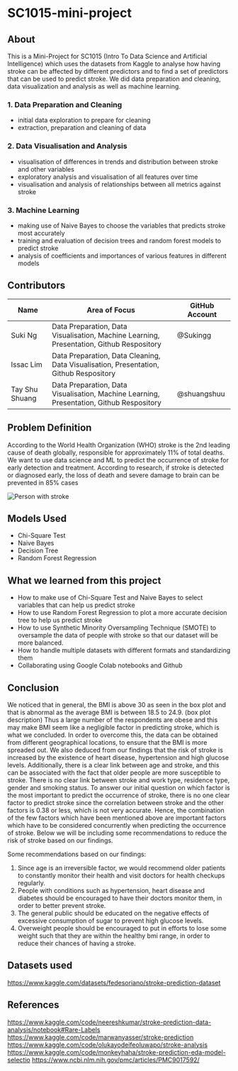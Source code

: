 # SC1015-mini-project

## About

This is a Mini-Project for SC1015 (Intro To Data Science and Artificial Intelligence) which uses the datasets from Kaggle to analyse how having stroke can be affected by different predictors and to find a set of predictors that can be used to predict stroke. We did data preparation and cleaning, data visualization and analysis as well as machine learning.

### 1. Data Preparation and Cleaning
- initial data exploration to prepare for cleaning
- extraction, preparation and cleaning of data

### 2. Data Visualisation and Analysis
- visualisation of differences in trends and distribution between stroke and other variables
- exploratory analysis and visualisation of all features over time
- visualisation and analysis of relationships between all metrics against stroke

### 3. Machine Learning
- making use of Naive Bayes to choose the variables that predicts stroke most accurately
- training and evaluation of decision trees and random forest models to predict stroke
- analysis of coefficients and importances of various features in different models

## Contributors

|  Name  |  Area of Focus  |  GitHub Account  |
|  ---  |  ---  | --- |
|  Suki Ng  |  Data Preparation, Data Visualisation, Machine Learning, Presentation, Github Respository  | @Sukingg
|  Issac Lim  |  Data Preparation, Data Cleaning, Data Visualisation, Presentation, Github Respository  |
|  Tay Shu Shuang  |  Data Preparation, Data Visualisation, Machine Learning, Presentation, Github Respository  | @shuangshuu

## Problem Definition
According to the World Health Organization (WHO) stroke is the 2nd leading cause of death globally, responsible for approximately 11% of total deaths.
We want to use data science and ML to predict the occurrence of stroke for early detection and treatment. According to research, if stroke is detected or diagnosed early, the loss of death and severe damage to brain can be prevented in 85% cases

![Person with stroke](stroke.jpeg)

## Models Used

- Chi-Square Test
- Naive Bayes
- Decision Tree
- Random Forest Regression

## What we learned from this project
- How to make use of Chi-Square Test and Naive Bayes to select variables that can help us predict stroke
- How to use Random Forest Regression to plot a more accurate decision tree to help us predict stroke
- How to use Synthetic Minority Oversampling Technique (SMOTE) to oversample the data of people with stroke so that our dataset will be more balanced.
- How to handle multiple datasets with different formats and standardizing them
- Collaborating using Google Colab notebooks and Github
 
## Conclusion
We noticed that in general, the BMI is above 30 as seen in the box plot and that is abnormal as the average BMI is between 18.5 to 24.9. (box plot description) Thus a large number of the respondents are obese and this may make BMI seem like a negligible factor in predicting stroke, which is what we concluded. In order to overcome this, the data can be obtained from different geographical locations, to ensure that the BMI is more spreaded out. 
We also deduced from our findings that the risk of stroke is increased by the existence of heart disease, hypertension and high glucose levels. Additionally, there is a clear link between age and stroke, and this can be associated with the fact that older people are more susceptible to stroke. There is no clear link between stroke and work type, residence type, gender and smoking status. 
To answer our initial question on which factor is the most important to predict the occurrence of stroke, there is no one clear factor to predict stroke since the correlation between stroke and the other factors is 0.38 or less, which is not very accurate. Hence, the combination of the few factors which have been mentioned above are important factors which have to be considered concurrently when predicting the occurrence of stroke. Below we will be including some recommendations to reduce the risk of stroke based on our findings.

Some recommendations based on our findings:
1) Since age is an irreversible factor, we would recommend older patients to constantly monitor their health and visit doctors for health checkups regularly.
2) People with conditions such as hypertension, heart disease and diabetes should be encouraged to have their doctors monitor them, in order to better prevent stroke. 
3) The general public should be educated on the negative effects of excessive consumption of sugar to prevent high glucose levels.
4) Overweight people should be encouraged to put in efforts to lose some weight such that they are within the healthy bmi range, in order to reduce their chances of having a stroke. 


## Datasets used
https://www.kaggle.com/datasets/fedesoriano/stroke-prediction-dataset

## References

https://www.kaggle.com/code/neereshkumar/stroke-prediction-data-analysis/notebook#Rare-Labels
https://www.kaggle.com/code/marwanyasser/stroke-prediction
https://www.kaggle.com/code/olukayodeifeoluwapo/stroke-analysis
https://www.kaggle.com/code/monkeyhaha/stroke-prediction-eda-model-selectio
https://www.ncbi.nlm.nih.gov/pmc/articles/PMC9017592/

